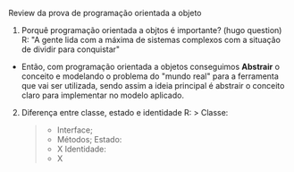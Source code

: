 Review da prova de programação orientada a objeto

1) Porquê programação orientada a objtos é importante? (hugo question)
R: "A gente lida com a máxima de sistemas complexos com a situação de dividir para conquistar"
  - Então, com programação orientada a objetos conseguimos **Abstrair** o conceito e modelando o problema do "mundo real" para a ferramenta que vai ser utilizada, sendo assim a ideia principal é abstrair o conceito claro para implementar no modelo aplicado.  

2) Diferença entre classe, estado e identidade
R: > Classe:
   > - Interface;
   > - Métodos;
   Estado:
   > - X
   Identidade:
   > - X
